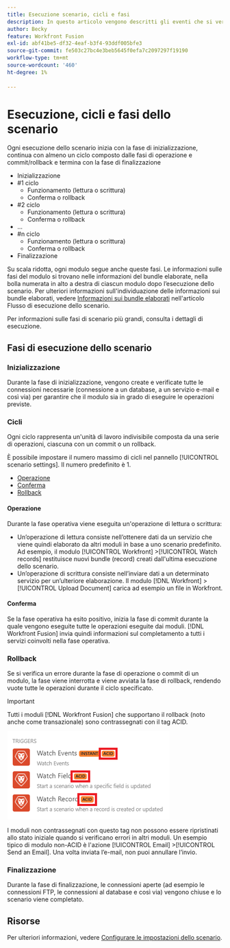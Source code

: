 ```yaml
---
title: Esecuzione scenario, cicli e fasi
description: In questo articolo vengono descritti gli eventi che si verificano durante l'esecuzione di uno scenario  [!DNL Adobe Workfront Fusion] , ad esempio l'inizializzazione, le operazioni, i commit e i rollback.
author: Becky
feature: Workfront Fusion
exl-id: abf41be5-df32-4eaf-b3f4-93ddf005bfe3
source-git-commit: fe503c27bc4e3beb5645f0efa7c2097297f19190
workflow-type: tm+mt
source-wordcount: '460'
ht-degree: 1%

---
```


# Esecuzione, cicli e fasi dello scenario

Ogni esecuzione dello scenario inizia con la fase di inizializzazione, continua con almeno un ciclo composto dalle fasi di operazione e commit/rollback e termina con la fase di finalizzazione

* Inizializzazione
* #1 ciclo
   * Funzionamento (lettura o scrittura)
   * Conferma o rollback
* #2 ciclo
   * Funzionamento (lettura o scrittura)
   * Conferma o rollback
* ...
* #n ciclo
   * Funzionamento (lettura o scrittura)
   * Conferma o rollback
* Finalizzazione

Su scala ridotta, ogni modulo segue anche queste fasi. Le informazioni sulle fasi del modulo si trovano nelle informazioni del bundle elaborate, nella bolla numerata in alto a destra di ciascun modulo dopo l’esecuzione dello scenario. Per ulteriori informazioni sull&#39;individuazione delle informazioni sui bundle elaborati, vedere [Informazioni sui bundle elaborati](/help/workfront-fusion/references/scenarios/scenario-execution-flow.md#information-about-processed-bundles) nell&#39;articolo Flusso di esecuzione dello scenario.

Per informazioni sulle fasi di scenario più grandi, consulta i dettagli di esecuzione.

## Fasi di esecuzione dello scenario

### Inizializzazione

Durante la fase di inizializzazione, vengono create e verificate tutte le connessioni necessarie (connessione a un database, a un servizio e-mail e così via) per garantire che il modulo sia in grado di eseguire le operazioni previste.

### Cicli

Ogni ciclo rappresenta un&#39;unità di lavoro indivisibile composta da una serie di operazioni, ciascuna con un commit o un rollback.

È possibile impostare il numero massimo di cicli nel pannello [!UICONTROL scenario settings]. Il numero predefinito è 1.

* [Operazione](#operation)
* [Conferma](#commit)
* [Rollback](#rollback)

#### Operazione

Durante la fase operativa viene eseguita un&#39;operazione di lettura o scrittura:

* Un’operazione di lettura consiste nell’ottenere dati da un servizio che viene quindi elaborato da altri moduli in base a uno scenario predefinito. Ad esempio, il modulo [!UICONTROL Workfront] >[!UICONTROL Watch records] restituisce nuovi bundle (record) creati dall&#39;ultima esecuzione dello scenario.
* Un’operazione di scrittura consiste nell’inviare dati a un determinato servizio per un’ulteriore elaborazione. Il modulo [!DNL Workfront] >[!UICONTROL Upload Document] carica ad esempio un file in Workfront.

#### Conferma

Se la fase operativa ha esito positivo, inizia la fase di commit durante la quale vengono eseguite tutte le operazioni eseguite dai moduli. [!DNL Workfront Fusion] invia quindi informazioni sul completamento a tutti i servizi coinvolti nella fase operativa.

### Rollback

Se si verifica un errore durante la fase di operazione o commit di un modulo, la fase viene interrotta e viene avviata la fase di rollback, rendendo vuote tutte le operazioni durante il ciclo specificato.

>[!IMPORTANT]
>
>Tutti i moduli [!DNL Workfront Fusion] che supportano il rollback (noto anche come transazionale) sono contrassegnati con il tag ACID.
>
>![](assets/acid-modules.png)
>
>I moduli non contrassegnati con questo tag non possono essere ripristinati allo stato iniziale quando si verificano errori in altri moduli. Un esempio tipico di modulo non-ACID è l&#39;azione [!UICONTROL Email] >[!UICONTROL Send an Email]. Una volta inviata l’e-mail, non puoi annullare l’invio.

### Finalizzazione

Durante la fase di finalizzazione, le connessioni aperte (ad esempio le connessioni FTP, le connessioni al database e così via) vengono chiuse e lo scenario viene completato.

## Risorse

Per ulteriori informazioni, vedere [Configurare le impostazioni dello scenario](/help/workfront-fusion/create-scenarios/config-scenarios-settings/configure-scenario-settings.md).
